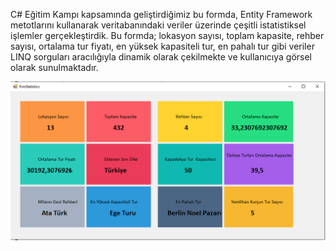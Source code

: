 C# Eğitim Kampı kapsamında geliştirdiğimiz bu formda, Entity Framework metotlarını kullanarak veritabanındaki veriler üzerinde çeşitli istatistiksel işlemler gerçekleştirdik.
Bu formda; lokasyon sayısı, toplam kapasite, rehber sayısı, ortalama tur fiyatı, en yüksek kapasiteli tur, en pahalı tur gibi veriler LINQ sorguları aracılığıyla dinamik olarak çekilmekte ve kullanıcıya görsel olarak sunulmaktadır.

![image alt](https://github.com/iremkosar/CSharpEgitimKampi301/blob/52e4d6122bd20ac2a2bd8ee15744f47eb43f43d3/Screenshot_7.png)
